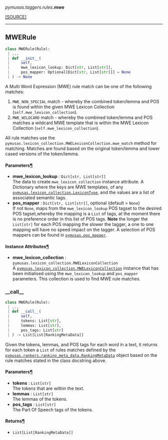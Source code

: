 <div className="source-div">
 <p><i>pymusas</i><i>.taggers</i><i>.rules</i><strong>.mwe</strong></p>
 <p><a className="sourcelink" href="https://github.com/UCREL/pymusas/blob/main/pymusas/taggers/rules/mwe.py">[SOURCE]</a></p>
</div>
<div></div>

---

<a id="pymusas.taggers.rules.mwe.MWERule"></a>

## MWERule

```python
class MWERule(Rule):
 | ...
 | def __init__(
 |     self,
 |     mwe_lexicon_lookup: Dict[str, List[str]],
 |     pos_mapper: Optional[Dict[str, List[str]]] = None
 | ) -> None
```

A Multi Word Expression (MWE) rule match can be one of the following matches:

1. `MWE_NON_SPECIAL` match - whereby the combined token/lemma and POS
is found within the given MWE Lexicon Collection (`self.mwe_lexicon_collection`).
2. `MWE_WILDCARD` match - whereby the combined token/lemma and POS matches
a wildcard MWE template that is within the MWE Lexicon Collection
(`self.mwe_lexicon_collection`).

All rule matches use the
`pymusas.lexicon_collection.MWELexiconCollection.mwe_match`
method for matching. Matches are found based on the original token/lemma and
lower cased versions of the token/lemma.

<h4 id="mwerule.parameters">Parameters<a className="headerlink" href="#mwerule.parameters" title="Permanent link">&para;</a></h4>


- __mwe\_lexicon\_lookup__ : `Dict[str, List[str]]` <br/>
    The data to create `mwe_lexicon_collection` instance attribute. A
    Dictionary where the keys are MWE templates, of any
    [`pymusas.lexicon_collection.LexiconType`](/pymusas/api/lexicon_collection/#lexicontype),
    and the values are a list of associated semantic tags.
- __pos\_mapper__ : `Dict[str, List[str]]`, optional (default = `None`) <br/>
    If not `None`, maps from the `mwe_lexicon_lookup` POS tagset to the
    desired POS tagset,whereby the mapping is a `List` of tags,
    at the moment there is no preference order in this list of POS tags.
    **Note** the longer the `List[str]` for
    each POS mapping the slower the tagger, a one to one mapping will have
    no speed impact on the tagger. A selection of POS mappers can be found in
    [`pymusas.pos_mapper`](/pymusas/api/pos_mapper).

<h4 id="mwerule.instance_attributes">Instance Attributes<a className="headerlink" href="#mwerule.instance_attributes" title="Permanent link">&para;</a></h4>


- __mwe\_lexicon\_collection__ : `pymusas.lexicon_collection.MWELexiconCollection` <br/>
    A [`pymusas.lexicon_collection.MWELexiconCollection`](/pymusas/api/lexicon_collection/#mwelexiconcollection) instance that
    has been initialised using the `mwe_lexicon_lookup` and `pos_mapper`
    parameters. This collection is used to find MWE rule matches.

<a id="pymusas.taggers.rules.mwe.MWERule.__call__"></a>

### \_\_call\_\_

```python
class MWERule(Rule):
 | ...
 | def __call__(
 |     self,
 |     tokens: List[str],
 |     lemmas: List[str],
 |     pos_tags: List[str]
 | ) -> List[List[RankingMetaData]]
```

Given the tokens, lemmas, and POS tags for each word in a text,
it returns for each token a `List` of rules matches defined by
the [`pymusas.rankers.ranking_meta_data.RankingMetaData`](/pymusas/api/rankers/ranking_meta_data/#rankingmetadata) object based on
the rule matches stated in the class docstring above.

<h4 id="__call__.parameters">Parameters<a className="headerlink" href="#__call__.parameters" title="Permanent link">&para;</a></h4>


- __tokens__ : `List[str]` <br/>
    The tokens that are within the text.
- __lemmas__ : `List[str]` <br/>
    The lemmas of the tokens.
- __pos\_tags__ : `List[str]` <br/>
    The Part Of Speech tags of the tokens.

<h4 id="__call__.returns">Returns<a className="headerlink" href="#__call__.returns" title="Permanent link">&para;</a></h4>


- `List[List[RankingMetaData]]` <br/>


